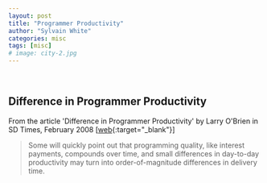 ```yaml
---
layout: post
title: "Programmer Productivity"
author: "Sylvain White"
categories: misc
tags: [misc]
# image: city-2.jpg
---
```

<br/>

## Difference in Programmer Productivity

From the article 'Difference in Programmer Productivity' by Larry O'Brien 
in SD Times, February 2008 [[web](https://archive.org/details/sdtimes192/page/n35){:target="_blank"}] 

> Some will quickly point out that programming quality, 
like interest payments, compounds over time, and small differences 
in day-to-day productivity may turn into order-of-magnitude 
differences in delivery time. 

